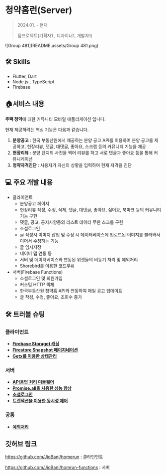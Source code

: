 # 청약홈런(Server)

> 2024.01. - 현재
>
> 팀프로젝트(기획자1 , 디자이너1, 개발자1)

![Group 481](README.assets/Group 481.png)

## 🛠 Skills

- Flutter, Dart
- Node.js , TypeScript
- Firebase



## **🏠서비스 내용**

**주택 청약**에 대한 커뮤니티 모바일 애플리케이션 입니다.

현재 제공하려는 핵심 기능은 다음과 같습니다.

1. **분양공고** : 한국 부동산원에서 제공하는 분양 공고 API를 이용하여 분양 공고를 제공하고, 현장리뷰, 댓글, 대댓글, 좋아요, 스크랩 등의 커뮤니티 기능을 제공
2. **현장리뷰** : 분양 단지의 사진을 찍어 리뷰를 하고 서로 댓글과 좋아요 등을 통해 커뮤니케이션
3. **청약자격진단** : 사용자가 자신의 상황을 입력하여 현재 자격을 진단



## 💻 주요 개발 내용

- 클라이언트
  - 분양공고 페이지
  - 현장리뷰 작성, 수정, 삭제, 댓글, 대댓글, 좋아요, 싫어요, 북마크 등의 커뮤니티 기능 구현
  - 댓글, 공고, 공지사항등의 리스트 데이터 무한 스크롤 구현
  - 소셜로그인
  - 글 작성시 이미지 삽입 및 수정 시 데이터베이스에 업로드된 이미지를 불러와서 이어서 수정하는 기능
  - 글 임시저장
  - 네이버 맵 연동 등
  - 서버 및 데이터베이스와 연동된 위젯들의 비동기 처리 및 예외처리
  - Shorebird를 이용한 코드푸쉬
- 서버(Firebase Functions)
  - 소셜로그인 및 회원가입
  - 커스텀 HTTP 객체
  - 한국부동산원 청약홈 API와 연동하여 매일 공고 업데이트
  - 글 작성, 수정, 좋아요, 조회수 증가



## 🛠️ 트러블 슈팅

### 클라이언트

- [**Firebase Storaget 캐싱**](https://www.notion.so/b5c4711192014994a699981d216eadb4?pvs=4#e2712802f0eb4f1c93b41c986fbecda6)
- [**Firestore Snapshot 페이지네이션**](https://www.notion.so/b5c4711192014994a699981d216eadb4?pvs=4#e503cd914ee6444c8c70945a0cfac53b)
- [**Getx를 이용한 상태관리**](https://www.notion.so/b5c4711192014994a699981d216eadb4?pvs=4#93fa4f0e686847319f19acc850ef9baf)

### 서버

- [**API응답 처리 미들웨어**](https://www.notion.so/b5c4711192014994a699981d216eadb4?pvs=4#f8602a597f7e4f858f4404d8709f3f8f)
- [**Promise.all을 사용한 성능 향상**](https://www.notion.so/b5c4711192014994a699981d216eadb4?pvs=4#42c3c42930a84e43a7ef6cf7e2131ba3)
- [**소셜로그인**](https://www.notion.so/b5c4711192014994a699981d216eadb4?pvs=4#d937181293a047d99c110c4a987eaa23)
- [**트랜잭션을 이용한 동시성 제어**](https://www.notion.so/b5c4711192014994a699981d216eadb4?pvs=4#fc032b69e8fe4ed88e3d204e77181829)

### 공통

- [**예외처리**](https://www.notion.so/b5c4711192014994a699981d216eadb4?pvs=4#eb4fb8518f0d404d80f95ea81e67299d)



## 깃허브 링크

https://github.com/JioBani/homerun : 클라인언트

https://github.com/JioBani/homrun-functions : 서버